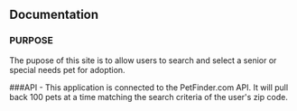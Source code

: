## **Documentation**  


### PURPOSE
 The pupose of this site is to allow users to search and select a senior or special needs pet for adoption.

###API -
This application is connected to the PetFinder.com API.  It will pull back 100 pets at a time matching the search criteria of the user's zip code.






<!-- ## **Documentation**

### Back-End
##### Startup The Servers:
`mongo` and `node server.js` from the backend directory.

* Some cURL commands you can use:

**SIGNUP @ /api/signup**  
```
curl -X POST -H "Content-Type: application/json" -d '{"username":"test-username","password":"test-password","email":"test-email"}' http://localhost:3000/signup
```
It will return a token back that looks like:
`"eyJhbGciOiJIUzI1NiIsInR5cCI6IkpXVCJ9.eyJpZCI6IjU4ZTZiZmE0YzQzNWRlMTc4ZDNkNDMwOCIsImlhdCI6MTQ5MTUxNzM0OX0.puW8L-9J_3VaAeaxG-RMnbt3ufIe-8kXAMygzXc1xrE"`

**LOGIN @ /api/login**

Setup your token to a local variable with `export TOKEN=<string>` then
```
curl -H "Authorization: Bearer $TOKEN" -H "Content-type: application/json" http://localhost:3000/login
```
**PUT @ /api/dev && api/npo**

```
curl -H "Authorization: Bearer <your token>" -H "Content-type: application/json" -d '{<information you want to update>}' -X PUT http://localhost:3000/dev || http://localhost:3000/npo
```

**DELETE @ /api/dev & api/npo**
```
curl -H "Authorization: Bearer <token>" -X DELETE http://localhost:3000/dev || http://localhost:3000/npo
```

### Front-End

---
### DEVolunteer User Stories:

#### Developer Viewpoint:
* Developer: As a Developer I want to be able to have an application that connects Non-Profit Orgs with Developers.
* Developer: As a Developer I want to have NPO and Devs to have seperate and editable profile pages.
* Developer: As a Developer I want to have a reviews section so that the users can give feedback.
* Developer: As a Developer I want to have filtering options to narrow down searches.
#### User Viewpoint:
* DEVolunteer User: As a user I want to be able to see DEVs/NPO that I can use to help better the organization.
* DEVolunteer User: As a user I want to have an easy way to contact the NPO/DEV.
* DEVolunteer User: As a user I want an easy to use interface when searching
* DEVolunteer User: As a user I want to be able to see some work or examples before committing someone or entity.
#### Marketing Viewpoint:
* Marketing Agent: As a marketer I want the website to be user friendly and easy to use.
* Marketing Agent: As a marketer I want to show the website can be great asset to building on volunteer work.
---
##### Team Members:
* JR Iriarte
* Jacob Isenberg  
* Michael Bishop
* Jonathan Daniel

##### Stretch Goals
* Type of Payment(tipping method)

##### Resources: -->
